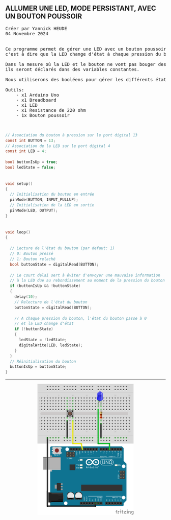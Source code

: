 ## ALLUMER UNE LED, MODE PERSISTANT, AVEC UN BOUTON POUSSOIR

<pre>
Créer par Yannick HEUDE
04 Novembre 2024


Ce programme permet de gérer une LED avec un bouton poussoir de manière persistante,
c'est à dire que la LED change d'état à chaque pression du bouton.

Dans la mesure où la LED et le bouton ne vont pas bouger des ports sur lesquels ils sont connectés,
ils seront déclarés dans des variables constantes.

Nous utiliserons des booléens pour gérer les différents états du bouton et de la LED.

Outils:
    - x1 Arduino Uno
    - x1 Breadboard
    - x1 LED
    - x1 Resistance de 220 ohm
    - 1x Bouton poussoir
</pre>

<br>

```c
// Association du bouton à pression sur le port digital 13 
const int BUTTON = 13;
// Association de la LED sur le port digital 4
const int LED = 4;

bool buttonIsUp = true;
bool ledState = false;


void setup()
{
  // Initialisation du bouton en entrée
  pinMode(BUTTON, INPUT_PULLUP);
  // Initialisation de la LED en sortie
  pinMode(LED, OUTPUT);
}


void loop()
{

  // Lecture de l'état du bouton (par defaut: 1)
  // 0: Bouton pressé
  // 1: Bouton relaché
  bool buttonState = digitalRead(BUTTON);

  // Le court delai sert à éviter d'envoyer une mauvaise information 
  // à la LED due au rebondissement au moment de la pression du bouton
  if (buttonIsUp && !buttonState)
  {
    delay(10);
    // Relecture de l'état du bouton
    buttonState = digitalRead(BUTTON);

    // A chaque pression du bouton, l'état du bouton passe à 0 
    // et la LED change d'état
    if (!buttonState)
    {
      ledState = !ledState;
      digitalWrite(LED, ledState);
    }
  }
  // Réinitialisation du bouton
  buttonIsUp = buttonState;
}
```

---

<div align="center">
    <img
        src="https://github.com/AyckinnLisa/arduino/blob/main/LED/pics/02.png"
        style="width:60%">
</div>
